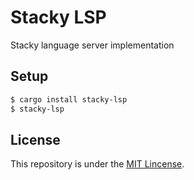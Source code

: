 # Stacky LSP
Stacky language server implementation

## Setup

```bash
$ cargo install stacky-lsp
$ stacky-lsp
```

## License

This repository is under the [MIT Lincense](./LICENSE).